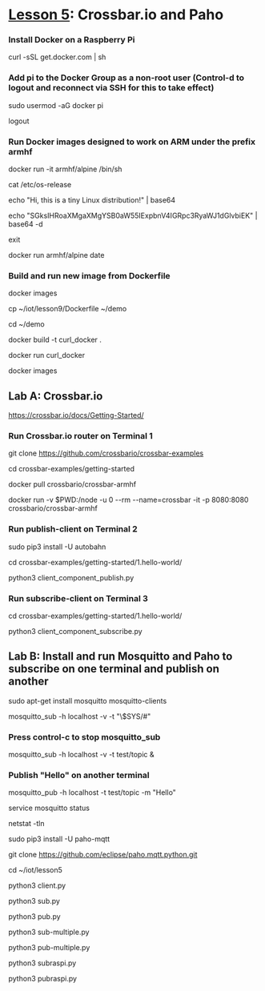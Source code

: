 # <a href="https://goo.gl/shPybk">Lesson 5</a>: Crossbar.io and Paho

### Install Docker on a Raspberry Pi

curl -sSL get.docker.com | sh

### Add pi to the Docker Group as a non-root user (Control-d to logout and reconnect via SSH for this to take effect)

sudo usermod -aG docker pi

logout

### Run Docker images designed to work on ARM under the prefix armhf

docker run -it armhf/alpine /bin/sh

cat /etc/os-release

echo "Hi, this is a tiny Linux distribution!" | base64

echo "SGksIHRoaXMgaXMgYSB0aW55IExpbnV4IGRpc3RyaWJ1dGlvbiEK" | base64 -d

exit

docker run armhf/alpine date

### Build and run new image from Dockerfile

docker images

cp ~/iot/lesson9/Dockerfile ~/demo

cd ~/demo

docker build -t curl_docker .

docker run curl_docker

docker images

## Lab A: Crossbar.io

https://crossbar.io/docs/Getting-Started/

### Run Crossbar.io router on Terminal 1

git clone https://github.com/crossbario/crossbar-examples

cd crossbar-examples/getting-started

docker pull crossbario/crossbar-armhf

docker run -v $PWD:/node -u 0 --rm --name=crossbar -it -p 8080:8080 crossbario/crossbar-armhf

### Run publish-client on Terminal 2

sudo pip3 install -U autobahn

cd crossbar-examples/getting-started/1.hello-world/

python3 client_component_publish.py

### Run subscribe-client on Terminal 3

cd crossbar-examples/getting-started/1.hello-world/

python3 client_component_subscribe.py

## Lab B: Install and run Mosquitto and Paho to subscribe on one terminal and publish on another

sudo apt-get install mosquitto mosquitto-clients

mosquitto_sub -h localhost -v -t "\\\$SYS/#"

### Press control-c to stop mosquitto_sub

mosquitto_sub -h localhost -v -t test/topic &

### Publish "Hello" on another terminal

mosquitto_pub -h localhost -t test/topic -m "Hello"

service mosquitto status

netstat -tln

sudo pip3 install -U paho-mqtt

git clone https://github.com/eclipse/paho.mqtt.python.git

cd ~/iot/lesson5

python3 client.py

python3 sub.py

python3 pub.py

python3 sub-multiple.py

python3 pub-multiple.py

python3 subraspi.py

python3 pubraspi.py
